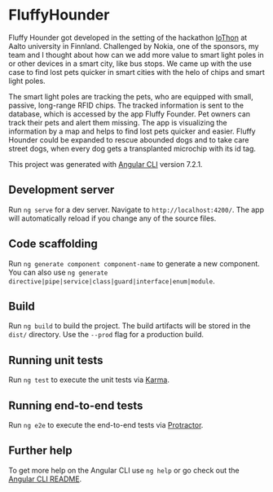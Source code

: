 # FluffyHounder

Fluffy Hounder got developed in the setting of the hackathon [IoThon](https://iothon.io/) at Aalto university in Finnland.
Challenged by Nokia, one of the sponsors, my team and I thought about how can we add more value to smart light poles in or other devices in a smart city, like bus stops. We came up with the use case to find lost pets quicker in smart cities with the helo of chips and smart light poles. 

The smart light poles are tracking the pets, who are equipped with small, passive, long-range RFID chips. The tracked information is sent to the database, which is accessed by the app Fluffy Founder. Pet owners can track their pets and alert them missing. The app is visualizing the information by a map and helps to find lost pets quicker and easier.
Fluffy Hounder could be expanded to rescue abounded dogs and to take care street dogs, when every dog gets a transplanted microchip with its id tag. 

This project was generated with [Angular CLI](https://github.com/angular/angular-cli) version 7.2.1.

## Development server

Run `ng serve` for a dev server. Navigate to `http://localhost:4200/`. The app will automatically reload if you change any of the source files.

## Code scaffolding

Run `ng generate component component-name` to generate a new component. You can also use `ng generate directive|pipe|service|class|guard|interface|enum|module`.

## Build

Run `ng build` to build the project. The build artifacts will be stored in the `dist/` directory. Use the `--prod` flag for a production build.

## Running unit tests

Run `ng test` to execute the unit tests via [Karma](https://karma-runner.github.io).

## Running end-to-end tests

Run `ng e2e` to execute the end-to-end tests via [Protractor](http://www.protractortest.org/).

## Further help

To get more help on the Angular CLI use `ng help` or go check out the [Angular CLI README](https://github.com/angular/angular-cli/blob/master/README.md).
